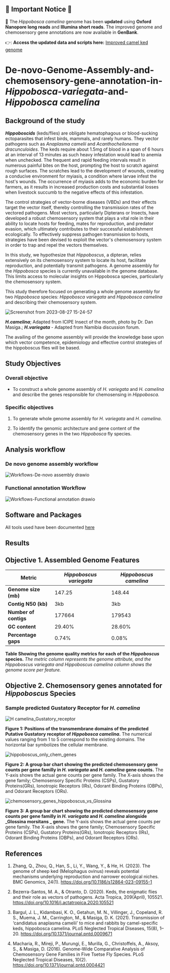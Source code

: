 ## 🚨 Important Notice 🚨

📢 The *Hippobosca camelina* genome has been **updated** using **Oxford Nanopore long reads** and **Illumina short reads**. The improved genome and chemosensory gene annotations are now available in **GenBank**.  

👉: **Access the updated data and scripts here:** [Improved camel ked genome](https://github.com/fredrickkebaso/Hippobosca-camelina-Genome-and-Chemosensory-genes)

# De-novo-Genome-Assembly-and-chemosensory-gene-annotation-in-_Hippobosca-variegata_-and-_Hippobosca camelina_


## Background of the study

***Hippoboscids*** (keds/flies) are obligate hematophagous or blood-sucking ectoparasites that infest birds, mammals, and rarely humans. They vector pathogens such as *Anaplasma camelii* and *Acanthocheilonema dracunculoides*. The keds require about 1.5mg of blood in a span of 6 hours at an interval of 13 minutes as such heavy infestation would lead to anemia when unchecked. The frequent and rapid feeding intervals result in numerous painful bites on the host, prompting the host to scratch against rough surfaces. The scratches lead to the development of wounds, creating a conducive environment for myiasis, a condition where larvae infest the host's wounds.  The occurrence of myiasis adds to the economic burden for farmers, as it results in increased production costs and substantial losses when livestock succumb to the negative effects of this infestation.

The control strategies of vector-borne diseases (VBDs) and their effects target the vector itself, thereby controlling the transmission rates of the vectored pathogens. Most vectors, particularly Dipterans or Insects, have developed a robust chemosensory system that plays a vital role in their ability to locate hosts for feeding, mates for reproduction, and predator evasion, which ultimately contributes to their successful establishment ecologically. To effectively suppress pathogen transmission to hosts, strategies have been devised to exploit the vector's chemosensory system in order to trap and repel the vectors themselves.

In this study, we hypothesize that *Hippoboscus*, a dipteran, relies extensively on its chemosensory system to locate its host, facilitate reproduction, and potentially transmit pathogens.
A genome assembly for the *Hippobosca* species is currently unavailable in the genome database. This limits access to molecular insights on Hippobosca species, particularly the chemosensory system.

This study therefore focused on generating a whole genome assembly for two *Hippobosca* species: *Hippobosca variegata* and *Hippobosca camelina* and describing their chemosensory system. 


![Screenshot from 2023-08-27 15-24-57](https://github.com/fredrickkebaso/Hipposcus_Genome_Assembly_And_Annotation/assets/60787991/412b2f9d-2df1-4f7c-8665-e084f470099c)

***H.camelina***; Adapted from ICIPE Insect of the month, photo by Dr. Dan Masiga.; ***H.variegata*** - Adapted from Namibia discussion forum.


The availing of the genome assembly will provide the knowledge base upon which vector competence, epidemiology and effective control strategies of the hippoboscus flies will be based. 

## Study Objectives

### Overall objective 
- To construct a whole genome assembly of *H. variegata* and *H. camelina* and describe the genes responsible for chemosensing in *Hippobosca.*

### Specific objectives

1. To generate whole genome assembly for *H. variegata* and *H. camelina*.

2. To identify the genomic architecture and gene content of the chemosensory genes in the two *Hippobosca* fly species.


## Analysis workflow

### De novo genome assembly workflow

![Workflows-De-novo assembly drawio ](https://github.com/fredrickkebaso/Hipposcus_Genome_Assembly_And_Annotation/assets/60787991/5329bae0-b649-4234-a015-4f8bea4ebff2)


### Functional annotation Workflow

![Workflows-Functional annotation drawio](https://github.com/fredrickkebaso/Hipposcus_Genome_Assembly_And_Annotation/assets/60787991/b5a1c11e-4608-47c8-a376-9ee1ced923df)



## Software and Packages

All tools used have been documented [here](https://github.com/fredrickkebaso/Hipposcus_Genome_Assembly_And_Annotation/blob/main/software%20packages.md)

## Results

## Objective 1. Assembled Genome Features


| Metric | *Hippoboscus variegata* | *Hippoboscus camelina* |
|--------|-----------------------|----------------------|
| **Genome size (mb)** | 147.25 | 148.44 |
| **Contig N50 (kb)** | 3kb | 3kb |
| **Number of contigs** | 177664 | 179543 |
| **GC content**| 29.40% | 28.60% |
| **Percentage gaps** | 0.74% | 0.08% |

**Table Showing the genome quality metrics for each of the _Hippoboscus_ species.** 
*The metric column represents the genome attribute, and the Hippoboscus variegata and Hippoboscus camelina column shows the genome score per feature.* 


## Objective 2. Chemosensory genes annotated for *Hippoboscus* Species


### Sample predicted Gustatory Receptor for _H. camelina_


![H camelina_Gustatory_receptor](https://github.com/fredrickkebaso/Hipposcus_Genome_Assembly_And_Annotation/assets/60787991/9a32c9f9-2630-4adc-82a8-12c22ebf15a3)

**Figure 1:  Positions of the transmembrane domains of the predicted Putative Gustatory receptor of _Hippobosca camelina_.** The numerical values ranging from 1 to 5 correspond to the existing domains. The horizontal bar symbolizes the cellular membrane.


![hippoboscus_only_chem_genes](https://github.com/fredrickkebaso/Hipposcus_Genome_Assembly_And_Annotation/assets/60787991/bed7d50e-7901-48d3-b83b-932d9a1bd1dc)

**Figure 2: A group bar chart showing the predicted chemosensory gene counts per gene familly in _H. variegata_ and _H. camelina_ gene counts.** The Y-axis shows the actual gene counts per gene family. The X-axis shows the gene family; Chemosensory Specific Proteins (CSPs), Gustatory Proteins(GRs), Ionotropic Receptors (IRs), Odorant Binding Proteins (OBPs), and Odorant Receptors (ORs).


![chemosensory_genes_hippoboscus_vs_Glossina](https://github.com/fredrickkebaso/Hipposcus_Genome_Assembly_And_Annotation/assets/60787991/d604256d-33f3-4c3f-88cf-99bf347e72b3)

**Figure 3: A group bar chart showing the predicted chemosensory gene counts per gene familly in _H. variegata_ and _H.  camelina_ alongside _Glossina morsitans _ gene.** The Y-axis shows the actual gene counts per gene family. The X-axis shows the gene family; Chemosensory Specific Proteins (CSPs), Gustatory Proteins(GRs), Ionotropic Receptors (IRs), Odorant Binding Proteins (OBPs), and Odorant Receptors (ORs).



## References 

1. Zhang, Q., Zhou, Q., Han, S., Li, Y., Wang, Y., & He, H. (2023). The genome of sheep ked (Melophagus ovinus) reveals potential mechanisms underlying reproduction and narrower ecological niches. BMC Genomics, 24(1). https://doi.org/10.1186/s12864-023-09155-1

2. Bezerra-Santos, M. A., & Otranto, D. (2020). Keds, the enigmatic flies and their role as vectors of pathogens. Acta Tropica, 209(April), 105521. https://doi.org/10.1016/j.actatropica.2020.105521


3. Bargul, J. L., Kidambasi, K. O., Getahun, M. N., Villinger, J., Copeland, R. S., Muema, J. M., Carrington, M., & Masiga, D. K. (2021). Transmission of ‘candidatus anaplasma camelii’ to mice and rabbits by camel-specific keds, hippobosca camelina. PLoS Neglected Tropical Diseases, 15(8), 1–20. https://doi.org/10.1371/journal.pntd.0009671

4.  Macharia, R., Mireji, P., Murungi, E., Murilla, G., Christoffels, A., Aksoy, S., & Masiga, D. (2016). Genome-Wide Comparative Analysis of Chemosensory Gene Families in Five Tsetse Fly Species. PLoS Neglected Tropical Diseases, 10(2). https://doi.org/10.1371/journal.pntd.0004421
